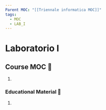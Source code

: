 ```yaml
---
Parent MOC: "[[Triennale informatica MOC]]"
tags:
  - MOC
  - LAB_I
---
```

# Laboratorio I

## Course MOC  📒
1. 


### Educational Material 🧱
1. 
